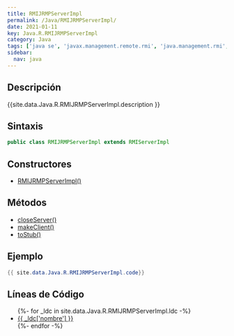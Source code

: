 ```yaml
---
title: RMIJRMPServerImpl
permalink: /Java/RMIJRMPServerImpl/
date: 2021-01-11
key: Java.R.RMIJRMPServerImpl
category: Java
tags: ['java se', 'javax.management.remote.rmi', 'java.management.rmi', 'clase java', 'Java 1.5']
sidebar: 
  nav: java
---
```


## Descripción
{{site.data.Java.R.RMIJRMPServerImpl.description }}

## Sintaxis
~~~java
public class RMIJRMPServerImpl extends RMIServerImpl
~~~

## Constructores
* [RMIJRMPServerImpl()](/Java/RMIJRMPServerImpl/RMIJRMPServerImpl/)

## Métodos
* [closeServer()](/Java/RMIJRMPServerImpl/closeServer)
* [makeClient()](/Java/RMIJRMPServerImpl/makeClient)
* [toStub()](/Java/RMIJRMPServerImpl/toStub)

## Ejemplo
~~~java
{{ site.data.Java.R.RMIJRMPServerImpl.code}}
~~~

## Líneas de Código
<ul>
{%- for _ldc in site.data.Java.R.RMIJRMPServerImpl.ldc -%}
   <li>
       <a href="{{_ldc['url'] }}">{{ _ldc['nombre'] }}</a>
   </li>
{%- endfor -%}
</ul>
